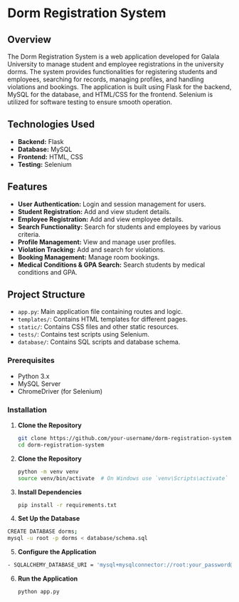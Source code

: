 # Dorm Registration System

## Overview

The Dorm Registration System is a web application developed for Galala University to manage student and employee registrations in the university dorms. The system provides functionalities for registering students and employees, searching for records, managing profiles, and handling violations and bookings. The application is built using Flask for the backend, MySQL for the database, and HTML/CSS for the frontend. Selenium is utilized for software testing to ensure smooth operation.

## Technologies Used

- **Backend:** Flask
- **Database:** MySQL
- **Frontend:** HTML, CSS
- **Testing:** Selenium

## Features

- **User Authentication:** Login and session management for users.
- **Student Registration:** Add and view student details.
- **Employee Registration:** Add and view employee details.
- **Search Functionality:** Search for students and employees by various criteria.
- **Profile Management:** View and manage user profiles.
- **Violation Tracking:** Add and search for violations.
- **Booking Management:** Manage room bookings.
- **Medical Conditions & GPA Search:** Search students by medical conditions and GPA.

## Project Structure

- `app.py`: Main application file containing routes and logic.
- `templates/`: Contains HTML templates for different pages.
- `static/`: Contains CSS files and other static resources.
- `tests/`: Contains test scripts using Selenium.
- `database/`: Contains SQL scripts and database schema.

### Prerequisites

- Python 3.x
- MySQL Server
- ChromeDriver (for Selenium)

### Installation

1. **Clone the Repository**

   ```bash
   git clone https://github.com/your-username/dorm-registration-system.git
   cd dorm-registration-system

2. **Clone the Repository**
   ```bash
   python -m venv venv
   source venv/bin/activate  # On Windows use `venv\Scripts\activate`

3. **Install Dependencies**
   ```bash
   pip install -r requirements.txt
   
4. **Set Up the Database**
```bash
CREATE DATABASE dorms;
mysql -u root -p dorms < database/schema.sql 
```
5. **Configure the Application**
```bash
- SQLALCHEMY_DATABASE_URI = 'mysql+mysqlconnector://root:your_password@localhost/dorms'
```
6. **Run the Application**
   ```bash
   python app.py
   ```

